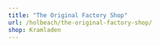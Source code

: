 ```yaml
---
title: "The Original Factory Shop"
url: /holbeach/the-original-factory-shop/
shop: Kramladen
---
```

